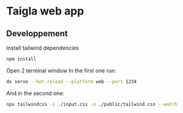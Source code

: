 # Taigla web app

## Developpement
Install tailwind dependencies
```bash
npm install
```

Open 2 terminal window
In the first one run:
```bash
dx serve --hot-reload --platform web --port 1234
```
And in the second one:
```bash
npx tailwindcss -i ./input.css -o ./public/tailwind.css --watch
```
